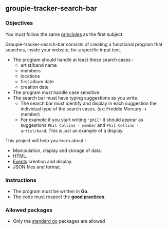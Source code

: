 ## groupie-tracker-search-bar

### Objectives

You must follow the same [principles](https://public.01-edu.org/subjects/groupie-tracker/) as the first subject.

Groupie-tracker-search-bar consists of creating a functional program that searches, inside your website, for a specific input text.

- The program should handle at least these search cases :
  - artist/band name
  - members
  - locations
  - first album date
  - creation date
- The program must handle case sensitive.
- The search bar must have typing suggestions as you write.
  - The search bar must identify and display in each suggestion the individual type of the search cases. (ex: Freddie Mercury -> member)
  - For example if you start writing `"phil"` it should appear as suggestions `Phil Collins - member` and `Phil Collins - artist/band`. This is just an example of a display.

This project will help you learn about :

- Manipulation, display and storage of data.
- HTML.
- [Events](https://developer.mozilla.org/en-US/docs/Learn/JavaScript/Building_blocks/) creation and display.
- JSON files and format.

### Instructions

- The program must be written in **Go**.
- The code must respect the [**good practices**](https://public.01-edu.org/subjects/good-practices/).

### Allowed packages

- Only the [standard go](https://golang.org/pkg/) packages are allowed
